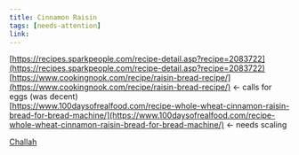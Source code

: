 ```yaml
---
title: Cinnamon Raisin
tags: [needs-attention]
link: 
---
```

[https://recipes.sparkpeople.com/recipe-detail.asp?recipe=2083722](https://recipes.sparkpeople.com/recipe-detail.asp?recipe=2083722)  
[https://www.cookingnook.com/recipe/raisin-bread-recipe/](https://www.cookingnook.com/recipe/raisin-bread-recipe/) \<- calls for eggs (was decent)  
[https://www.100daysofrealfood.com/recipe-whole-wheat-cinnamon-raisin-bread-for-bread-machine/](https://www.100daysofrealfood.com/recipe-whole-wheat-cinnamon-raisin-bread-for-bread-machine/) \<- needs scaling

[Challah](https://docs.google.com/document/d/1ZMFviJH_L2ndu67c5LAYvGCaIvtR9hHHY3XBzMSKW-I/edit?usp=sharing)


